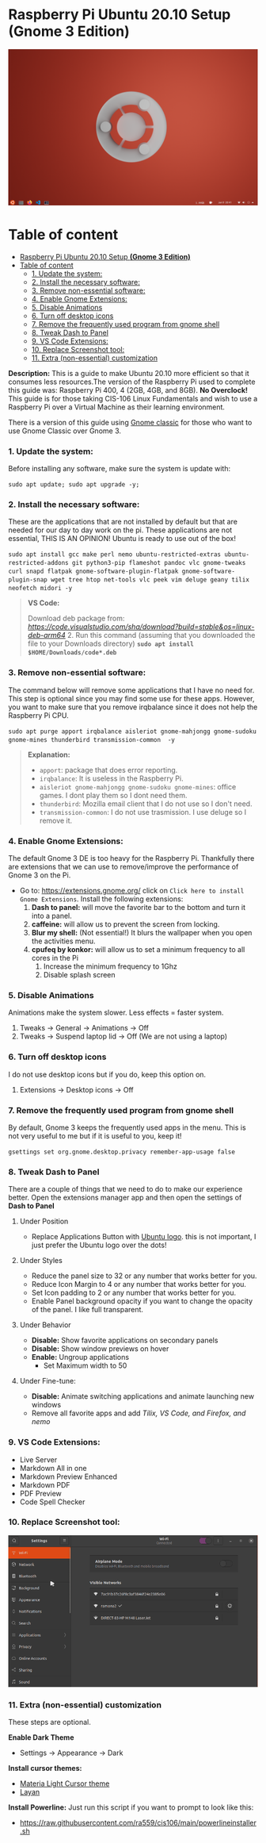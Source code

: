 # Raspberry Pi Ubuntu 20.10 Setup **(Gnome 3 Edition)**
![Desktop](imgs/desktop.png)

# Table of content
- [Raspberry Pi Ubuntu 20.10 Setup **(Gnome 3 Edition)**](#raspberry-pi-ubuntu-2010-setup-gnome-3-edition)
- [Table of content](#table-of-content)
    - [1. Update the system:](#1-update-the-system)
    - [2. Install the necessary software:](#2-install-the-necessary-software)
    - [3. Remove non-essential software:](#3-remove-non-essential-software)
    - [4. Enable Gnome Extensions:](#4-enable-gnome-extensions)
    - [5. Disable Animations](#5-disable-animations)
    - [6. Turn off desktop icons](#6-turn-off-desktop-icons)
    - [7. Remove the frequently used program from gnome shell](#7-remove-the-frequently-used-program-from-gnome-shell)
    - [8. Tweak Dash to Panel](#8-tweak-dash-to-panel)
    - [9.  VS Code Extensions:](#9--vs-code-extensions)
    - [10.  Replace Screenshot tool:](#10--replace-screenshot-tool)
    - [11.  Extra (non-essential) customization](#11--extra-non-essential-customization)


**Description:**
This is a guide to make Ubuntu 20.10 more efficient so that it consumes less resources.The version of the Raspberry Pi used to complete this guide was: Raspberry Pi 400, 4 (2GB, 4GB, and 8GB). **No Overclock!**
This guide is for those taking CIS-106 Linux Fundamentals and wish to use a Raspberry Pi over a Virtual Machine as their learning environment.

There is a version of this guide using [Gnome classic](pi-ubuntu-gnome-classic.md) for those who want to use Gnome Classic over Gnome 3.

### 1. Update the system: 
Before installing any software, make sure the system is update with: 

`sudo apt update; sudo apt upgrade -y;`

### 2. Install the necessary software:
These are the applications that are not installed by default but that are needed for our day to day work on the pi. These applications are not essential, THIS IS AN OPINION! Ubuntu is ready to use out of the box!

`sudo apt install gcc make perl nemo ubuntu-restricted-extras ubuntu-restricted-addons git python3-pip flameshot pandoc vlc gnome-tweaks curl snapd flatpak gnome-software-plugin-flatpak gnome-software-plugin-snap wget tree htop net-tools vlc peek vim deluge geany tilix neofetch midori -y`

>**VS Code:**
>
>Download deb package from: *https://code.visualstudio.com/sha/download?build=stable&os=linux-deb-arm64*
>2. Run this command (assuming that you downloaded the file to your Downloads directory) 
>**`sudo apt install $HOME/Downloads/code*.deb`**

### 3. Remove non-essential software:
The command below will remove some applications that I have no need for. This step is optional since you may find some use for these apps. However, you want to make sure that you remove irqbalance since it does not help the Raspberry Pi CPU.

`sudo apt purge apport irqbalance aisleriot gnome-mahjongg gnome-sudoku gnome-mines thunderbird transmission-common  -y`

>**Explanation:**
>* `apport`: package that does error reporting.
>* `irqbalance`: It is useless in the Raspberry Pi.
>* `aisleriot gnome-mahjongg gnome-sudoku gnome-mines`: office games. I dont play them so I dont need them.
>* `thunderbird`: Mozilla email client that I do not use so I don't need.
>* `transmission-common`: I do not use trasmission. I use deluge so I remove it.

### 4. Enable Gnome Extensions:
The default Gnome 3 DE is too heavy for the Raspberry Pi. Thankfully there are extensions that we can use to remove/improve the performance of Gnome 3 on the Pi.
* Go to: https://extensions.gnome.org/ click on `Click here to install Gnome Extensions`. Install the following extensions:
   1. **Dash to panel:** will move the favorite bar to the bottom and turn it into a panel.
   2. **caffeine:** will allow us to prevent the screen from locking.
   3. **Blur my shell:** (Not essential!) It blurs the wallpaper when you open the activities menu.
   4. **cpufeq by konkor:** will allow us to set a minimum frequency to all cores in the Pi
      1. Increase the minimum frequency to 1Ghz
      2. Disable splash screen

###  5. Disable Animations
Animations make the system slower. Less effects = faster system.
   1. Tweaks -> General -> Animations -> Off
   2. Tweaks -> Suspend laptop lid -> Off (We are not using a laptop)

### 6. Turn off desktop icons
I do not use desktop icons but if you do, keep this option on.
   1. Extensions -> Desktop icons -> Off

### 7. Remove the frequently used program from gnome shell
By default, Gnome 3 keeps the frequently used apps in the menu. This is not very useful to me but if it is useful to you, keep it!

`gsettings set org.gnome.desktop.privacy remember-app-usage false`

### 8. Tweak Dash to Panel
There are a couple of things that we need to do to make our experience better. Open the extensions manager app and then open the settings of **Dash to Panel**
   1. Under Position
      * Replace Applications Button with [Ubuntu logo](https://assets.ubuntu.com/v1/29985a98-ubuntu-logo32.png). this is not important, I just prefer the Ubuntu logo over the dots!
   
   2. Under Styles
      * Reduce the panel size to 32 or any number that works better for you.
      * Reduce Icon Margin to 4 or any number that works better for you.
      * Set Icon padding to 2 or any number that works better for you.
      * Enable Panel background opacity if you want to change the opacity of the panel. I like full transparent.
   
   3. Under Behavior
      * **Disable:** Show favorite applications on secondary panels
      * **Disable:** Show window previews on hover
      * **Enable:** Ungroup applications
        * Set Maximum width to 50
   
   4. Under Fine-tune:
      * **Disable:** Animate switching applications and animate launching new windows
      * Remove all favorite apps and add *Tilix, VS Code, and Firefox, and nemo*
   
### 9.  VS Code Extensions:
   * Live Server
   * Markdown All in one
   * Markdown Preview Enhanced
   * Markdown PDF
   * PDF Preview
   * Code Spell Checker

### 10.  Replace Screenshot tool:
![replace screenshot tool shortcut](imgs/settingflameshot.gif)


### 11.  Extra (non-essential) customization
These steps are optional.

**Enable Dark Theme**
* Settings -> Appearance -> Dark 

**Install cursor themes:**
* [Materia Light Cursor theme](https://www.gnome-look.org/p/1346778/)
* [Layan](https://www.gnome-look.org/p/1365214/)

**Install Powerline:**
Just run this script if you want to prompt to look like this:
* https://raw.githubusercontent.com/ra559/cis106/main/powerlineinstaller.sh

